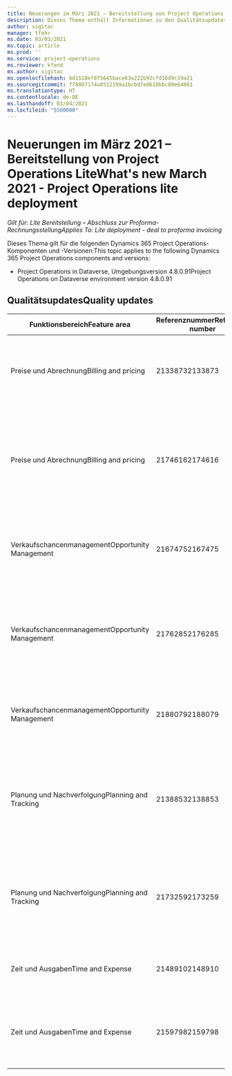 ```yaml
---
title: Neuerungen im März 2021 – Bereitstellung von Project Operations Lite
description: Dieses Thema enthält Informationen zu den Qualitätsupdates, die in der März 2021-Veröffentlichung von Project Operations-Lite-Bereitstellung verfügbar sind.
author: sigitac
manager: tfehr
ms.date: 03/03/2021
ms.topic: article
ms.prod: ''
ms.service: project-operations
ms.reviewer: kfend
ms.author: sigitac
ms.openlocfilehash: bd1518ef8f5645bace63a222b92cfd16d9c19a21
ms.sourcegitcommit: f78087174a8512199a1bcbd7e8610bbc80e64801
ms.translationtype: HT
ms.contentlocale: de-DE
ms.lasthandoff: 03/04/2021
ms.locfileid: "5500000"
---
```

# <a name="whats-new-march-2021---project-operations-lite-deployment"></a><span data-ttu-id="c6ac8-103">Neuerungen im März 2021 – Bereitstellung von Project Operations Lite</span><span class="sxs-lookup"><span data-stu-id="c6ac8-103">What's new March 2021 - Project Operations lite deployment</span></span>

<span data-ttu-id="c6ac8-104">_Gilt für: Lite Bereitstellung – Abschluss zur Proforma-Rechnungsstellung_</span><span class="sxs-lookup"><span data-stu-id="c6ac8-104">_Applies To: Lite deployment - deal to proforma invoicing_</span></span>


<span data-ttu-id="c6ac8-105">Dieses Thema gilt für die folgenden Dynamics 365 Project Operations-Komponenten und -Versionen:</span><span class="sxs-lookup"><span data-stu-id="c6ac8-105">This topic applies to the following Dynamics 365 Project Operations components and versions:</span></span>

- <span data-ttu-id="c6ac8-106">Project Operations in Dataverse, Umgebungsversion 4.8.0.91</span><span class="sxs-lookup"><span data-stu-id="c6ac8-106">Project Operations on Dataverse environment version 4.8.0.91</span></span> 

## <a name="quality-updates"></a><span data-ttu-id="c6ac8-107">Qualitätsupdates</span><span class="sxs-lookup"><span data-stu-id="c6ac8-107">Quality updates</span></span>

| <span data-ttu-id="c6ac8-108">**Funktionsbereich**</span><span class="sxs-lookup"><span data-stu-id="c6ac8-108">**Feature area**</span></span> | <span data-ttu-id="c6ac8-109">**Referenznummer**</span><span class="sxs-lookup"><span data-stu-id="c6ac8-109">**Reference number**</span></span> | <span data-ttu-id="c6ac8-110">**Qualitätsupdate**</span><span class="sxs-lookup"><span data-stu-id="c6ac8-110">**Quality update**</span></span> |
| --- | --- | --- |
| <span data-ttu-id="c6ac8-111">Preise und Abrechnung</span><span class="sxs-lookup"><span data-stu-id="c6ac8-111">Billing and pricing</span></span> | <span data-ttu-id="c6ac8-112">2133873</span><span class="sxs-lookup"><span data-stu-id="c6ac8-112">2133873</span></span> | <span data-ttu-id="c6ac8-113">Das Problem bei der Anzeige des Währungssymbols für **Verkaufspreis pro Einheit** im Raster **Kostenschätzungen** wurde behoben.</span><span class="sxs-lookup"><span data-stu-id="c6ac8-113">Fixed the display of **Unit Sales Price** currency symbol in the **Expense Estimates** grid.</span></span> |
| <span data-ttu-id="c6ac8-114">Preise und Abrechnung</span><span class="sxs-lookup"><span data-stu-id="c6ac8-114">Billing and pricing</span></span> | <span data-ttu-id="c6ac8-115">2174616</span><span class="sxs-lookup"><span data-stu-id="c6ac8-115">2174616</span></span> | <span data-ttu-id="c6ac8-116">Erhält ein Angebot den Zuschlag, wird auf die benutzerdefinierte Preisliste des Vertrags in den Detaisl der Vertragszeilen verwiesen, die aus dem Angebot übernommen werden.</span><span class="sxs-lookup"><span data-stu-id="c6ac8-116">When a quote is won, the contract custom pricelist is referenced on contract line details that are copied from the quote.</span></span> |
| <span data-ttu-id="c6ac8-117">Verkaufschancenmanagement</span><span class="sxs-lookup"><span data-stu-id="c6ac8-117">Opportunity Management</span></span> | <span data-ttu-id="c6ac8-118">2167475</span><span class="sxs-lookup"><span data-stu-id="c6ac8-118">2167475</span></span> | <span data-ttu-id="c6ac8-119">Fester Steuerbetrag in der Korrekturrechnung, aus dem ein nicht abgerechneter tatsächlicher Eintrag hervorgegangen ist.</span><span class="sxs-lookup"><span data-stu-id="c6ac8-119">Fixed tax amount in the correction invoice that originated an unbilled actual entry.</span></span> |
| <span data-ttu-id="c6ac8-120">Verkaufschancenmanagement</span><span class="sxs-lookup"><span data-stu-id="c6ac8-120">Opportunity Management</span></span> | <span data-ttu-id="c6ac8-121">2176285</span><span class="sxs-lookup"><span data-stu-id="c6ac8-121">2176285</span></span> | <span data-ttu-id="c6ac8-122">Der Steuerbetrag darf nicht aus den Details des Kaufvertrags/der Angebotszeile in die Details des Kostenvertrags/der Angebotszeile übernommen werden.</span><span class="sxs-lookup"><span data-stu-id="c6ac8-122">Tax amount must not be copied from sales contract/quote line details to cost contract/quote line details.</span></span> |
| <span data-ttu-id="c6ac8-123">Verkaufschancenmanagement</span><span class="sxs-lookup"><span data-stu-id="c6ac8-123">Opportunity Management</span></span> | <span data-ttu-id="c6ac8-124">2188079</span><span class="sxs-lookup"><span data-stu-id="c6ac8-124">2188079</span></span> | <span data-ttu-id="c6ac8-125">Für Verträge, die nicht arbeitsbezogen sind, darf keine geteilte Abrechnungsregel erstellt werden.</span><span class="sxs-lookup"><span data-stu-id="c6ac8-125">Split billing rule must not be created for contracts that are not work-based.</span></span> |
| <span data-ttu-id="c6ac8-126">Planung und Nachverfolgung</span><span class="sxs-lookup"><span data-stu-id="c6ac8-126">Planning and Tracking</span></span> | <span data-ttu-id="c6ac8-127">2138853</span><span class="sxs-lookup"><span data-stu-id="c6ac8-127">2138853</span></span> | <span data-ttu-id="c6ac8-128">Die Projektkopierfunktion wurde aktualisiert, um sicherzustellen, dass Kostenschätzungspositionen, die auf Aufgaben verweisen, in das Zielprojekt übernommen werden.</span><span class="sxs-lookup"><span data-stu-id="c6ac8-128">Project copy function updated to ensure expense estimate lines that reference tasks are copied to the destination project.</span></span> |
| <span data-ttu-id="c6ac8-129">Planung und Nachverfolgung</span><span class="sxs-lookup"><span data-stu-id="c6ac8-129">Planning and Tracking</span></span> | <span data-ttu-id="c6ac8-130">2173259</span><span class="sxs-lookup"><span data-stu-id="c6ac8-130">2173259</span></span> | <span data-ttu-id="c6ac8-131">Die Projektkopierfunktion wurde aktualisiert, um sicherzustellen, dass in bestimmten Szenarien nicht die Fehlermeldung **PSP wird kopiert** erscheint.</span><span class="sxs-lookup"><span data-stu-id="c6ac8-131">Project copy function updated to ensure it doesn't display the **Copying WBS** error message in certain scenarios.</span></span> |
| <span data-ttu-id="c6ac8-132">Zeit und Ausgaben</span><span class="sxs-lookup"><span data-stu-id="c6ac8-132">Time and Expense</span></span> | <span data-ttu-id="c6ac8-133">2148910</span><span class="sxs-lookup"><span data-stu-id="c6ac8-133">2148910</span></span> | <span data-ttu-id="c6ac8-134">Anzeigeproblem der Seite **Eintrag bearbeiten** im Raster **Zeiteintrag** wurde behoben.</span><span class="sxs-lookup"><span data-stu-id="c6ac8-134">Fixed display issue with the **Edit Entry** page in the **Time Entry** grid.</span></span> |
| <span data-ttu-id="c6ac8-135">Zeit und Ausgaben</span><span class="sxs-lookup"><span data-stu-id="c6ac8-135">Time and Expense</span></span> | <span data-ttu-id="c6ac8-136">2159798</span><span class="sxs-lookup"><span data-stu-id="c6ac8-136">2159798</span></span> | <span data-ttu-id="c6ac8-137">Engere Steuerung, um sicherzustellen, dass genehmigte Ausgabeneinträge nicht bearbeitet werden können.</span><span class="sxs-lookup"><span data-stu-id="c6ac8-137">Tightened controls to ensure approved expense entries can't be edited.</span></span> |



